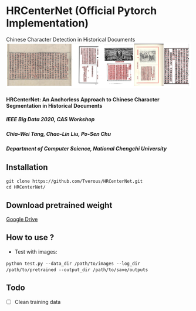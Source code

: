 # HRCenterNet (Official Pytorch Implementation)
Chinese Character Detection in Historical Documents
![results](https://github.com/Tverous/HRCenterNet/blob/main/images/results.JPG)

#### HRCenterNet: An Anchorless Approach to Chinese Character Segmentation in Historical Documents
##### IEEE Big Data 2020, CAS Workshop
##### Chia-Wei Tang, Chao-Lin Liu, Po-Sen Chu

##### Department of Computer Science, National Chengchi University

## Installation
```
git clone https://github.com/Tverous/HRCenterNet.git
cd HRCenterNet/
```
## Download pretrained weight

[Google Drive](https://drive.google.com/file/d/1EM00B9mh9jb8byEl0vLFtcfF_FdI65SH/view?usp=sharing)

## How to use ?
- Test with images:

`python test.py --data_dir /path/to/images --log_dir /path/to/pretrained --output_dir /path/to/save/outputs`

## Todo
- [ ] Clean training data
